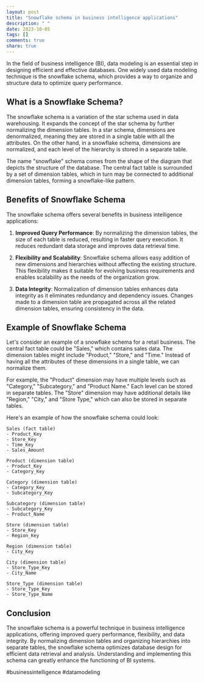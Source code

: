 ```yaml
---
layout: post
title: "Snowflake schema in business intelligence applications"
description: " "
date: 2023-10-05
tags: []
comments: true
share: true
---
```


In the field of business intelligence (BI), data modeling is an essential step in designing efficient and effective databases. One widely used data modeling technique is the snowflake schema, which provides a way to organize and structure data to optimize query performance.

## What is a Snowflake Schema?

The snowflake schema is a variation of the star schema used in data warehousing. It expands the concept of the star schema by further normalizing the dimension tables. In a star schema, dimensions are denormalized, meaning they are stored in a single table with all the attributes. On the other hand, in a snowflake schema, dimensions are normalized, and each level of the hierarchy is stored in a separate table.

The name "snowflake" schema comes from the shape of the diagram that depicts the structure of the database. The central fact table is surrounded by a set of dimension tables, which in turn may be connected to additional dimension tables, forming a snowflake-like pattern.

## Benefits of Snowflake Schema

The snowflake schema offers several benefits in business intelligence applications:

1. **Improved Query Performance**: By normalizing the dimension tables, the size of each table is reduced, resulting in faster query execution. It reduces redundant data storage and improves data retrieval time.

2. **Flexibility and Scalability**: Snowflake schema allows easy addition of new dimensions and hierarchies without affecting the existing structure. This flexibility makes it suitable for evolving business requirements and enables scalability as the needs of the organization grow.

3. **Data Integrity**: Normalization of dimension tables enhances data integrity as it eliminates redundancy and dependency issues. Changes made to a dimension table are propagated across all the related dimension tables, ensuring consistency in the data.

## Example of Snowflake Schema

Let's consider an example of a snowflake schema for a retail business. The central fact table could be "Sales," which contains sales data. The dimension tables might include "Product," "Store," and "Time." Instead of having all the attributes of these dimensions in a single table, we can normalize them.

For example, the "Product" dimension may have multiple levels such as "Category," "Subcategory," and "Product Name." Each level can be stored in separate tables. The "Store" dimension may have additional details like "Region," "City," and "Store Type," which can also be stored in separate tables.

Here's an example of how the snowflake schema could look:

```
Sales (fact table)
- Product_Key
- Store_Key
- Time_Key
- Sales_Amount

Product (dimension table)
- Product_Key
- Category_Key

Category (dimension table)
- Category_Key
- Subcategory_Key

Subcategory (dimension table)
- Subcategory_Key
- Product_Name

Store (dimension table)
- Store_Key
- Region_Key

Region (dimension table)
- City_Key

City (dimension table)
- Store_Type_Key
- City_Name

Store_Type (dimension table)
- Store_Type_Key
- Store_Type_Name
```

## Conclusion

The snowflake schema is a powerful technique in business intelligence applications, offering improved query performance, flexibility, and data integrity. By normalizing dimension tables and organizing hierarchies into separate tables, the snowflake schema optimizes database design for efficient data retrieval and analysis. Understanding and implementing this schema can greatly enhance the functioning of BI systems.

#businessintelligence #datamodeling